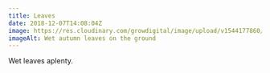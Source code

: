 ```yaml
---
title: Leaves
date: 2018-12-07T14:08:04Z
image: https://res.cloudinary.com/growdigital/image/upload/v1544177860/leaves-A2F3E73A.jpg
imageAlt: Wet autumn leaves on the ground
---
```


Wet leaves aplenty.
